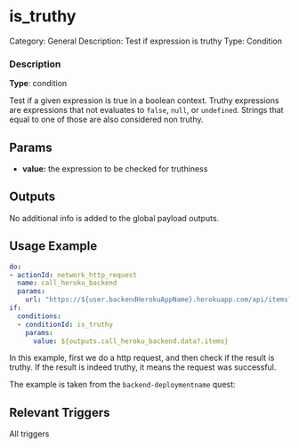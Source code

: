 # is_truthy

Category: General
Description: Test if expression is truthy
Type: Condition

### Description

**Type**: condition

Test if a given expression is true in a boolean context. Truthy expressions are expressions that not evaluates to `false`,  `null`, or `undefined`. Strings that equal to one of those are also considered non truthy. 

## Params

- **value:** the expression to be checked for truthiness

## Outputs

No additional info is added to the global payload outputs.

## Usage Example

```yaml
do:
- actionId: network_http_request
  name: call_heroku_backend
  params:
    url: "https://${user.backendHerokuAppName}.herokuapp.com/api/items?limit=10"
if:
  conditions:
  - conditionId: is_truthy
    params:
      value: ${outputs.call_heroku_backend.data?.items}
```

In this example, first we do a http request, and then check if the result is truthy. If the result is indeed truthy, it means the request was successful.

The example is taken from the `backend-deploymentname` quest:

[](https://github.com/trywilco/quest-backend-deployment/blob/main/steps/deployment_backend_push.yml)

## Relevant Triggers

All triggers
